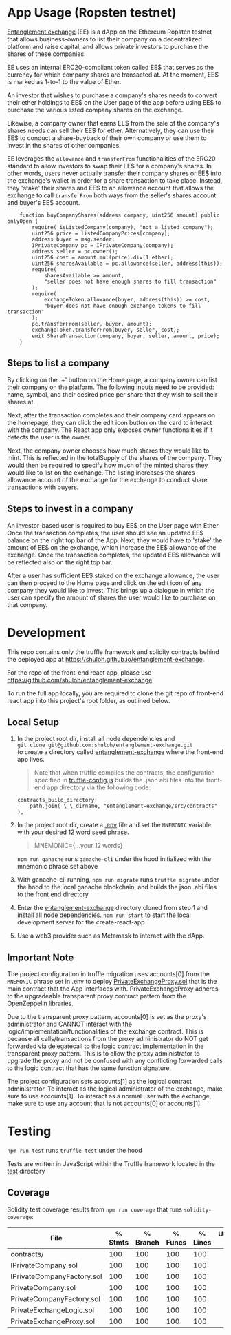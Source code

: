 # App Usage (Ropsten testnet)

[Entanglement exchange](https://shuloh.github.io/entanglement-exchange) (EE) is a dApp on the Ethereum Ropsten testnet that allows business-owners to list their company on a decentralized platform and raise capital, and allows private investors to purchase the shares of these companies.

EE uses an internal ERC20-compliant token called EE$ that serves as the currency for which company shares are transacted at.
At the moment, EE$ is marked as 1-to-1 to the value of Ether.

An investor that wishes to purchase a company's shares needs to convert their ether holdings to EE\$ on the User page of the app before using EE\$ to purchase the various listed company shares on the exchange.

Likewise, a company owner that earns EE$ from the sale of the company's shares needs can sell their EE$ for ether. Alternatively, they can use their EE\$ to conduct a share-buyback of their own company or use them to invest in the shares of other companies.

EE leverages the `allowance` and `transferFrom` functionalities of the ERC20 standard to allow investors to swap their EE$ for a company's shares. In other words, users never actually transfer their company shares or EE$ into the exchange's wallet in order for a share transaction to take place. Instead, they 'stake' their shares and EE$ to an allowance account that allows the exchange to call `transferFrom` both ways from the seller's shares account and buyer's EE$ account.

```
    function buyCompanyShares(address company, uint256 amount) public onlyOpen {
        require(_isListedCompany(company), "not a listed company");
        uint256 price = listedCompanyPrices[company];
        address buyer = msg.sender;
        IPrivateCompany pc = IPrivateCompany(company);
        address seller = pc.owner();
        uint256 cost = amount.mul(price).div(1 ether);
        uint256 sharesAvailable = pc.allowance(seller, address(this));
        require(
            sharesAvailable >= amount,
            "seller does not have enough shares to fill transaction"
        );
        require(
            exchangeToken.allowance(buyer, address(this)) >= cost,
            "buyer does not have enough exchange tokens to fill transaction"
        );
        pc.transferFrom(seller, buyer, amount);
        exchangeToken.transferFrom(buyer, seller, cost);
        emit ShareTransaction(company, buyer, seller, amount, price);
    }

```

## Steps to list a company

By clicking on the '+' button on the Home page, a company owner can list their company on the platform. The following inputs need to be provided: name, symbol, and their desired price per share that they wish to sell their shares at.

Next, after the transaction completes and their company card appears on the homepage, they can click the edit icon button on the card to interact with the company.
The React app only exposes owner functionalities if it detects the user is the owner.

Next, the company owner chooses how much shares they would like to mint. This is reflected in the totalSupply of the shares of the company. They would then be required to specify how much of the minted shares they would like to list on the exchange. The listing increases the shares allowance account of the exchange for the exchange to conduct share transactions with buyers.

## Steps to invest in a company

An investor-based user is required to buy EE$ on the User page with Ether. Once the transaction completes, the user should see an updated EE$ balance on the right top bar of the App. Next, they would have to 'stake' the amount of EE$ on the exchange, which increase the EE$ allowance of the exchange. Once the transaction completes, the updated EE\$ allowance will be reflected also on the right top bar.

After a user has sufficient EE\$ staked on the exchange allowance, the user can then proceed to the Home page and click on the edit icon of any company they would like to invest. This brings up a dialogue in which the user can specify the amount of shares the user would like to purchase on that company.

# Development

This repo contains only the truffle framework and solidity contracts behind the deployed app at <https://shuloh.github.io/entanglement-exchange>.

For the repo of the front-end react app, please use <https://github.com/shuloh/entanglement-exchange>

To run the full app locally, you are required to clone the git repo of front-end react app into this project's root folder, as outlined below.

## Local Setup

1. In the project root dir, install all node dependencies and  
   `git clone git@github.com:shuloh/entanglement-exchange.git`  
    to create a directory called [entanglement-exchange](/entanglement-exchange) where the front-end app lives.
   > Note that when truffle compiles the contracts, the configuration specified in [truffle-config.js](truffle-config.js)
   > builds the .json abi files into the front-end app directory via the following code:
   ```
   contracts_build_directory:
       path.join( \_\_dirname, "entanglement-exchange/src/contracts" ),
   ```
2. In the project root dir, create a [.env](.env) file and set the `MNEMONIC` variable with your desired 12 word seed phrase.

   > MNEMONIC={...your 12 words}

   `npm run ganache` runs `ganache-cli` under the hood initialized with the mnemonic phrase set above

3. With ganache-cli running,
   `npm run migrate` runs `truffle migrate` under the hood to the local ganache blockchain,
   and builds the json .abi files to the front end directory

4. Enter the [entanglement-exchange](/entanglement-exchange) directory cloned from step 1 and install all node dependencies.
   `npm run start` to start the local development server for the create-react-app

5. Use a web3 provider such as Metamask to interact with the dApp.

## Important Note

The project configuration in truffle migration uses accounts[0] from the `MNEMONIC` phrase set in .env to deploy [PrivateExchangeProxy.sol](contracts/PrivateExchangeProxy.sol) that is the main contract that the App interfaces with. PrivateExchangeProxy adheres to the upgradeable transparent proxy contract pattern from the OpenZeppelin libraries.

Due to the transparent proxy pattern, accounts[0] is set as the proxy's administrator and CANNOT interact with the logic/implementation/functionalities of the exchange contract. This is because all calls/transactions from the proxy administrator do NOT get forwarded via delegatecall to the logic contract implementation in the transparent proxy pattern. This is to allow the proxy administrator to upgrade the proxy and not be confused with any conflicting forwarded calls to the logic contract that has the same function signature.

The project configuration sets accounts[1] as the logical contract administrator. To interact as the logical administrator of the exchange, make sure to use accounts[1]. To interact as a normal user with the exchange, make sure to use any account that is not accounts[0] or accounts[1].

# Testing

`npm run test` runs `truffle test` under the hood

Tests are written in JavaScript within the Truffle framework located in the [test](/test) directory

## Coverage

Solidity test coverage results from `npm run coverage` that runs `solidity-coverage`:

| File                       | % Stmts | % Branch | % Funcs | % Lines | Uncovered Lines |
| -------------------------- | ------- | -------- | ------- | ------- | --------------- |
| contracts/                 | 100     | 100      | 100     | 100     |                 |
| IPrivateCompany.sol        | 100     | 100      | 100     | 100     |                 |
| IPrivateCompanyFactory.sol | 100     | 100      | 100     | 100     |                 |
| PrivateCompany.sol         | 100     | 100      | 100     | 100     |                 |
| PrivateCompanyFactory.sol  | 100     | 100      | 100     | 100     |                 |
| PrivateExchangeLogic.sol   | 100     | 100      | 100     | 100     |                 |
| PrivateExchangeProxy.sol   | 100     | 100      | 100     | 100     |                 |
